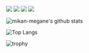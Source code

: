 ![](https://komarev.com/ghpvc/?username=mikan-megane&color=orange)
[![](https://img.shields.io/twitter/follow/mikan_megane?label=Twitter&logo=twitter&style=flat)](http://twitter.com/mikan_megane)
[![](https://img.shields.io/github/followers/mikan-megane?label=follow&logo=github&style=flat)](https://github.com/mikan-megane)
[![](https://img.shields.io/reddit/user-karma/combined/mikan-megane?label=Reddit&logo=reddit&style=flat)](https://www.reddit.com/user/mikan-megane)

![mikan-megane's github stats](https://github-readme-stats.vercel.app/api?username=mikan-megane&count_private=true&show_icons=true&include_all_commits=true)

![Top Langs](https://github-readme-stats.vercel.app/api/top-langs/?username=mikan-megane&layout=compact&langs_count=10)

![trophy](https://github-profile-trophy.vercel.app/?username=mikan-megane&column=4&margin-w=10&margin-h=10)